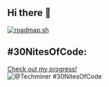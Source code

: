 ## Hi there 👋

<!--
**techminer71/techminer71** is a ✨ _special_ ✨ repository because its `README.md` (this file) appears on your GitHub profile.

Here are some ideas to get you started:

- 🔭 I’m currently working on ...
- 🌱 I’m currently learning ...
- 👯 I’m looking to collaborate on ...
- 🤔 I’m looking for help with ...
- 💬 Ask me about ...
- 📫 How to reach me: ...
- 😄 Pronouns: ...
- ⚡ Fun fact: ...
-->
<a href="https://roadmap.sh"><img src="https://roadmap.sh/card/tall/6787d5b198c00f71174983b6?variant=dark&roadmaps=devops%3Fr%3Ddevops-beginner%2Clinux%2Cpython" alt="roadmap.sh"/></a>
## #30NitesOfCode:
[Check out my progress!](https://www.codedex.io/@Techminer/30-nites-of-code)  
![@Techminer #30NitesOfCode](https://www.codedex.io/api/petStatus?user=Techminer)
